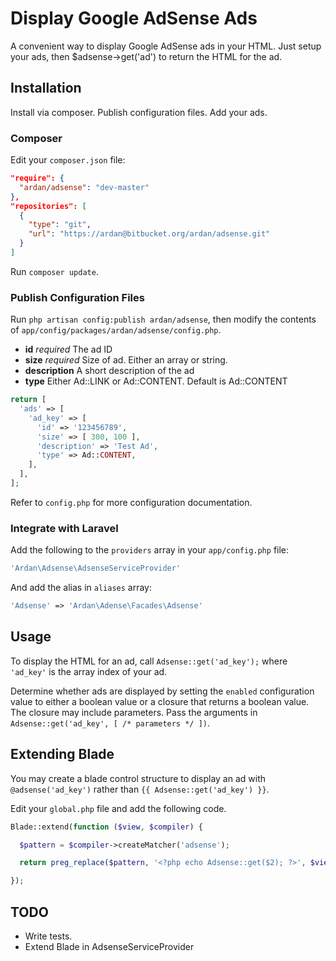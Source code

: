 # Display Google AdSense Ads

A convenient way to display Google AdSense ads in your HTML. Just setup your ads,
then $adsense->get('ad') to return the HTML for the ad.

## Installation

Install via composer. Publish configuration files. Add your ads.

### Composer

Edit your `composer.json` file:

```json
"require": {
  "ardan/adsense": "dev-master"
},
"repositories": [
  {
    "type": "git",
    "url": "https://ardan@bitbucket.org/ardan/adsense.git"
  }
]
```
Run `composer update`.

### Publish Configuration Files

Run `php artisan config:publish ardan/adsense`, then modify the contents of `app/config/packages/ardan/adsense/config.php`.

* **id** *required* The ad ID
* **size** *required* Size of ad. Either an array or string.
* **description** A short description of the ad
* **type** Either Ad::LINK or Ad::CONTENT. Default is Ad::CONTENT

```php
return [
  'ads' => [
    'ad_key' => [
      'id' => '123456789',
      'size' => [ 300, 100 ],
      'description' => 'Test Ad',
      'type' => Ad::CONTENT,
    ],
  ],
];
```

Refer to `config.php` for more configuration documentation.

### Integrate with Laravel

Add the following to the `providers` array in your `app/config.php` file:

```php
'Ardan\Adsense\AdsenseServiceProvider'
```

And add the alias in `aliases` array:

```php
'Adsense' => 'Ardan\Adense\Facades\Adsense'
```

## Usage

To display the HTML for an ad, call `Adsense::get('ad_key');` where `'ad_key'` is the array index of your ad.

Determine whether ads are displayed by setting the `enabled` configuration value to either a boolean value or
a closure that returns a boolean value. The closure may include parameters. Pass the arguments
in `Adsense::get('ad_key', [ /* parameters */ ])`.

## Extending Blade

You may create a blade control structure to display an ad with `@adsense('ad_key')` rather than `{{ Adsense::get('ad_key') }}`.

Edit your `global.php` file and add the following code.

```php
Blade::extend(function ($view, $compiler) {

  $pattern = $compiler->createMatcher('adsense');

  return preg_replace($pattern, '<?php echo Adsense::get($2); ?>', $view);

});
```

## TODO

* Write tests.
* Extend Blade in AdsenseServiceProvider
